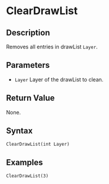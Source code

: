 # ClearDrawList

## Description
Removes all entries in drawList `Layer`.

## Parameters
- `Layer`
Layer of the drawList to clean.

## Return Value
None.

## Syntax
```
ClearDrawList(int Layer)
```

## Examples
```
ClearDrawList(3)
```